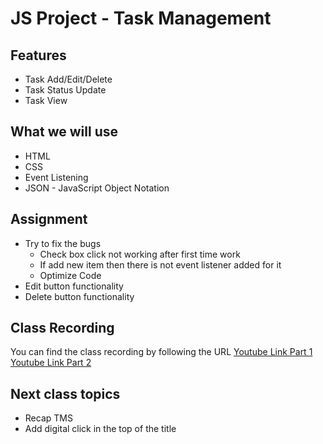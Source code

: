 # JS Project - Task Management

## Features

* Task Add/Edit/Delete
* Task Status Update
* Task View

## What we will use

* HTML
* CSS
* Event Listening
* JSON - JavaScript Object Notation


## Assignment

* Try to fix the bugs
    - Check box click not working after first time work
    - If add new item then there is not event listener added for it
    - Optimize Code
* Edit button functionality
* Delete button functionality



## Class Recording
You can find the class recording by following the URL
[Youtube Link Part 1](https://youtu.be/_eb6dEK2Rcs)
[Youtube Link Part 2](https://youtu.be/_eb6dEK2Rcs)


## Next class topics

* Recap TMS
* Add digital click in the top of the title